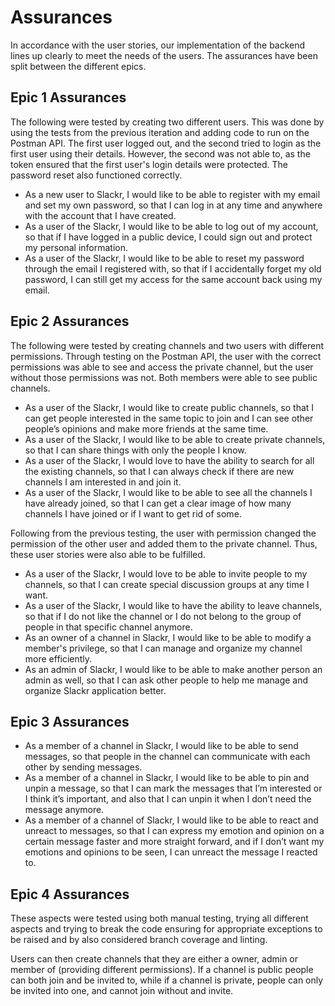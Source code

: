# Assurances

In accordance with the user stories, our implementation of the backend lines up clearly to meet the needs of the users. The assurances have been split between the different epics.

## Epic 1 Assurances
The following were tested by creating two different users. This was done by using the tests from the previous iteration and adding code to run on the Postman API. The first user logged out, and the second tried to login as the first user using their details. However, the second was not able to, as the token ensured that the first user's login details were protected. The password reset also functioned correctly.
* As a new user to Slackr, I would like to be able to register with my email and set my own password, so that I can log in at any time and
anywhere with the account that I have created.
* As a user of the Slackr, I would like to be able to log out of my account, so that if I have logged in a public device, I could sign out and protect my personal information.
* As a user of the Slackr, I would like to be able to reset my password through the email I registered with, so that if I accidentally forget my
old password, I can still get my access for the same account back using my email.

## Epic 2 Assurances
The following were tested by creating channels and two users with different permissions. Through testing on the Postman API, the user with the correct permissions was able to see and access the private channel, but the user without those permissions was not. Both members were able to see public channels.
* As a user of the Slackr, I would like to create public channels, so that I can get people interested in the same topic to join and I can see
other people’s opinions and make more friends at the same time.
* As a user of the Slackr, I would like to be able to create private channels, so that I can share things with only the people I know.
* As a user of the Slackr, I would love to have the ability to search for all the existing channels, so that I can always check if there are new channels I am interested in and join it.
* As a user of the Slackr, I would like to be able to see all the channels I have already joined, so that I can get a clear image of how many channels I have joined or if I want to get rid of some.

Following from the previous testing, the user with permission changed the permission of the other user and added them to the private channel. Thus, these user stories were also able to be fulfilled.
* As a user of the Slackr, I would love to be able to invite people to my channels, so that I can create special discussion groups at any time I want.
* As a user of the Slackr, I would like to have the ability to leave channels, so that if I do not like the channel or I do not belong to the
group of people in that specific channel anymore.
* As an owner of a channel in Slackr, I would like to be able to modify a member's privilege, so that I can manage and organize my channel more
efficiently.
* As an admin of Slackr, I would like to be able to make another person an admin as well, so that I can ask other people to help me manage
and organize Slackr application better.

## Epic 3 Assurances
* As a member of a channel in Slackr, I would like to be able to send messages, so that people in the channel can communicate with each other by sending messages.
* As a member of a channel in Slackr, I would like to be able to pin and unpin a message, so that I can mark the messages that I’m interested or I think it’s important, and also that I can unpin it when I don’t need the message anymore.
* As a member of a channel of Slackr, I would like to be able to react and unreact to messages, so that I can express my emotion and opinion on a certain message faster and more straight forward, and if I don’t want my emotions and opinions to be seen, I can unreact the message I reacted to.

## Epic 4 Assurances

These aspects were tested using both manual testing, trying all different aspects and trying to break the code ensuring for appropriate exceptions to be raised and by also considered branch coverage and linting.

Users can then create channels that they are either a owner, admin or member of (providing different permissions). If a channel is public people can both join and be invited to, while if a channel is private, people can only be invited into one, and cannot join without and invite.
